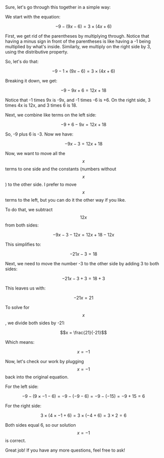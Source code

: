 Sure, let's go through this together in a simple way:

We start with the equation: 

$$-9 - (9x - 6) = 3 \times (4x + 6) $$

First, we get rid of the parentheses by multiplying through. Notice that having a minus sign in front of the parentheses is like having a -1 being multiplied by what's inside. Similarly, we multiply on the right side by 3, using the distributive property.

So, let's do that:

$$-9 - 1 \times (9x - 6) = 3 \times (4x + 6) $$

Breaking it down, we get:

$$-9 - 9x + 6 = 12x + 18$$

Notice that -1 times 9x is -9x, and -1 times -6 is +6. On the right side, 3 times 4x is 12x, and 3 times 6 is 18.

Next, we combine like terms on the left side:

$$-9 + 6 - 9x = 12x + 18$$

So, -9 plus 6 is -3. Now we have:

$$-9x - 3 = 12x + 18$$

Now, we want to move all the $$x$$ terms to one side and the constants (numbers without $$x$$) to the other side. I prefer to move $$x$$ terms to the left, but you can do it the other way if you like.

To do that, we subtract $$12x$$ from both sides:

$$-9x - 3 - 12x = 12x + 18 - 12x$$

This simplifies to:

$$-21x - 3 = 18$$

Next, we need to move the number -3 to the other side by adding 3 to both sides:

$$-21x - 3 + 3 = 18 + 3$$

This leaves us with:

$$-21x = 21$$

To solve for $$x$$, we divide both sides by -21:

$$x = \frac{21}{-21}$$

Which means:

$$x = -1$$

Now, let's check our work by plugging $$x = -1$$ back into the original equation. 

For the left side:

$$-9 - (9 \times -1 - 6) = -9 - (-9 - 6) = -9 - (-15) = -9 + 15 = 6$$

For the right side:

$$3 \times (4 \times -1 + 6) = 3 \times (-4 + 6) = 3 \times 2 = 6$$

Both sides equal 6, so our solution $$x = -1$$ is correct. 

Great job! If you have any more questions, feel free to ask!
